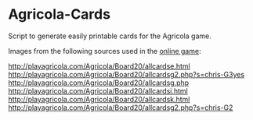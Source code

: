 # Agricola-Cards

Script to generate easily printable cards for the Agricola game.

Images from the following sources used in the [online game](http://playagricola.com/Agricola/Board1/Agricola.html):

http://playagricola.com/Agricola/Board20/allcardse.html
http://playagricola.com/Agricola/Board20/allcardsg2.php?s=chris-G3yes
http://playagricola.com/Agricola/Board20/allcardsg.php
http://playagricola.com/Agricola/Board20/allcardsi.html
http://playagricola.com/Agricola/Board20/allcardsk.html
http://playagricola.com/Agricola/Board20/allcardsg2.php?s=chris-G2

